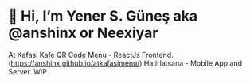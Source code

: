 
 # 👋 Hi, I’m Yener S. Güneş aka @anshinx or Neexiyar
 
At Kafası Kafe QR Code Menu - ReactJs Frontend. (https://anshinx.github.io/atkafasimenu/)
Hatirlatsana - Mobile App and Server. WIP





